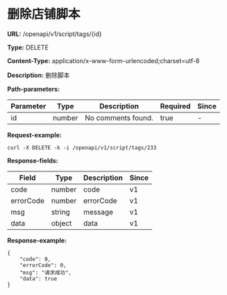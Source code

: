 # 删除店铺脚本

**URL:** /openapi/v1/script/tags/{id}

**Type:** DELETE

**Content-Type:** application/x-www-form-urlencoded;charset=utf-8

**Description:** 删除脚本

**Path-parameters:**

| Parameter | Type   | Description        | Required | Since |
| --------- | ------ | ------------------ | -------- | ----- |
| id        | number | No comments found. | true     | -     |

**Request-example:**

```
curl -X DELETE -k -i /openapi/v1/script/tags/233
```

**Response-fields:**

| Field     | Type   | Description | Since |
| --------- | ------ | ----------- | ----- |
| code      | number | code        | v1    |
| errorCode | number | errorCode   | v1    |
| msg       | string | message     | v1    |
| data      | object | data        | v1    |

**Response-example:**

```
{
    "code": 0,
    "errorCode": 0,
    "msg": "请求成功",
    "data": true
}
```
